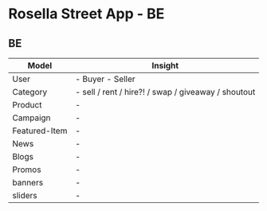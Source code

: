# Rosella Street App - BE

## BE


| Model             | Insight                                                                |
| ----------------- | ------------------------------------------------------------------ |
| User | - Buyer - Seller |
| Category | - sell / rent / hire?! / swap / giveaway / shoutout |
| Product | -  |
| Campaign | -  |
| Featured-Item | -  |
| News | -  |
| Blogs | -  |
| Promos | -  |
| banners | -  |
| sliders | -  |



